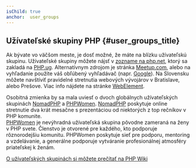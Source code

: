 ```yaml
---
isChild: true
anchor:  user_groups
---
```


## Užívateľské skupiny PHP {#user_groups_title}

Ak bývate vo väčšom meste, je dosť možné, že máte na blízku užívateľskú skupinu. Užívateľské skupiny môžete nájsť
v [zozname na php.net][php-uglist], ktorý sa zakladá na [PHP.ug][php-ug]. Alternatívnym zdrojom je stránka
[Meetup.com][meetup], alebo na vyhľadanie použite váš obľúbený vyhľadávač (napr. [Google][google]). Na Slovensku
môžete navštíviť pravidelné stretnutia webových vývojárov v Bratislave, alebo Prešove. Viac info nájdete
na stránke [WebElement][webelement].

Osobitná zmienka by sa mala uviesť o dvoch globálnych užívateľských skupinách [NomadPHP] a [PHPWomen]. [NomadPHP]
poskytuje online stretnutie dva krát mesačne s prezentáciou od niektorých z top rečníkov v PHP komunite.  
[PHPWomen] je nevýhradná užívateľská skupina pôvodne zameraná na ženy v PHP svete. Členstvo je otvorené
pre každého, kto podporuje rôznorodejšiu komunitu. PHPWomen poskytuje sieť pre podporu, mentoring a vzdelávanie,
a generálne podporuje vytváranie profesionálnej atmosféry priateľskej k ženám.

[O užívateľských skupinách si môžete prečítať na PHP Wiki][php-wiki]

[google]: https://www.google.com/search?q=php+user+group+near+me
[meetup]: http://www.meetup.com/find/
[php-ug]: http://php.ug/
[NomadPHP]: https://nomadphp.com/
[PHPWomen]: http://phpwomen.org/
[php-wiki]: https://wiki.php.net/usergroups
[php-uglist]: http://php.net/ug.php
[webelement]: https://www.webelement.sk/

